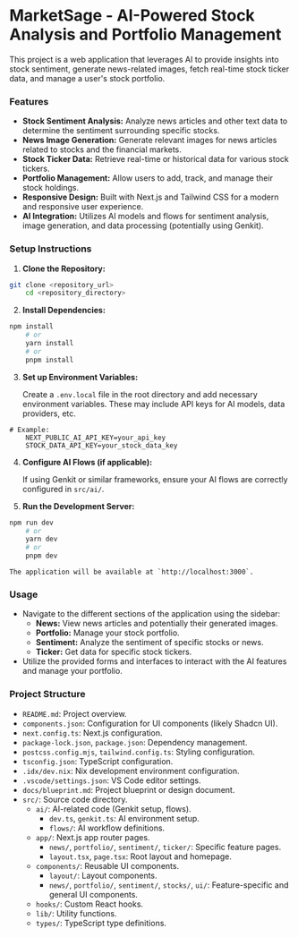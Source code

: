 # MarketSage - AI-Powered Stock Analysis and Portfolio Management

This project is a web application that leverages AI to provide insights into stock sentiment, generate news-related images, fetch real-time stock ticker data, and manage a user's stock portfolio.

### Features

*   **Stock Sentiment Analysis:** Analyze news articles and other text data to determine the sentiment surrounding specific stocks.
*   **News Image Generation:** Generate relevant images for news articles related to stocks and the financial markets.
*   **Stock Ticker Data:** Retrieve real-time or historical data for various stock tickers.
*   **Portfolio Management:** Allow users to add, track, and manage their stock holdings.
*   **Responsive Design:** Built with Next.js and Tailwind CSS for a modern and responsive user experience.
*   **AI Integration:** Utilizes AI models and flows for sentiment analysis, image generation, and data processing (potentially using Genkit).

### Setup Instructions

1.  **Clone the Repository:**

    
```bash
git clone <repository_url>
    cd <repository_directory>
```

2.  **Install Dependencies:**

    
```bash
npm install
    # or
    yarn install
    # or
    pnpm install
```

3.  **Set up Environment Variables:**

    Create a `.env.local` file in the root directory and add necessary environment variables. These may include API keys for AI models, data providers, etc.

    
```
# Example:
    NEXT_PUBLIC_AI_API_KEY=your_api_key
    STOCK_DATA_API_KEY=your_stock_data_key
```

4.  **Configure AI Flows (if applicable):**

    If using Genkit or similar frameworks, ensure your AI flows are correctly configured in `src/ai/`.

5.  **Run the Development Server:**

    
```bash
npm run dev
    # or
    yarn dev
    # or
    pnpm dev
```

    The application will be available at `http://localhost:3000`.

### Usage

*   Navigate to the different sections of the application using the sidebar:
    *   **News:** View news articles and potentially their generated images.
    *   **Portfolio:** Manage your stock portfolio.
    *   **Sentiment:** Analyze the sentiment of specific stocks or news.
    *   **Ticker:** Get data for specific stock tickers.
*   Utilize the provided forms and interfaces to interact with the AI features and manage your portfolio.

### Project Structure

*   `README.md`: Project overview.
*   `components.json`: Configuration for UI components (likely Shadcn UI).
*   `next.config.ts`: Next.js configuration.
*   `package-lock.json`, `package.json`: Dependency management.
*   `postcss.config.mjs`, `tailwind.config.ts`: Styling configuration.
*   `tsconfig.json`: TypeScript configuration.
*   `.idx/dev.nix`: Nix development environment configuration.
*   `.vscode/settings.json`: VS Code editor settings.
*   `docs/blueprint.md`: Project blueprint or design document.
*   `src/`: Source code directory.
    *   `ai/`: AI-related code (Genkit setup, flows).
        *   `dev.ts`, `genkit.ts`: AI environment setup.
        *   `flows/`: AI workflow definitions.
    *   `app/`: Next.js app router pages.
        *   `news/`, `portfolio/`, `sentiment/`, `ticker/`: Specific feature pages.
        *   `layout.tsx`, `page.tsx`: Root layout and homepage.
    *   `components/`: Reusable UI components.
        *   `layout/`: Layout components.
        *   `news/`, `portfolio/`, `sentiment/`, `stocks/`, `ui/`: Feature-specific and general UI components.
    *   `hooks/`: Custom React hooks.
    *   `lib/`: Utility functions.
    *   `types/`: TypeScript type definitions.

